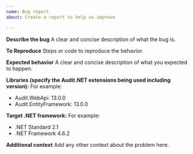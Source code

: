 ```yaml
---
name: Bug report
about: Create a report to help us improve

---
```


**Describe the bug**
A clear and concise description of what the bug is.

**To Reproduce**
Steps or code to reproduce the behavior.

**Expected behavior**
A clear and concise description of what you expected to happen.

**Libraries (specify the Audit.NET extensions being used including version):**
For example:
 - Audit.WebApi: 13.0.0
 - Audit.EntityFramework: 13.0.0

**Target .NET framework:**
For example:
 - .NET Standard 2.1
 - .NET Framework 4.6.2

**Additional context**
Add any other context about the problem here.
